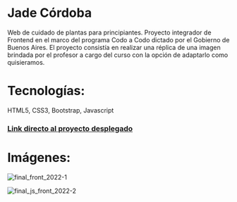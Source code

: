 # Jade Córdoba
Web de cuidado de plantas para principiantes.
Proyecto integrador de Frontend en el marco del programa Codo a Codo dictado por el Gobierno de Buenos Aires.
El proyecto consistía en realizar una réplica de una imagen brindada por el profesor a cargo del curso con la opción de adaptarlo como quisieramos.
# Tecnologías:
HTML5, CSS3, Bootstrap, Javascript
### [Link directo al proyecto desplegado](https://lu182.github.io/jadecordoba/)
# Imágenes:
![final_front_2022-1](https://user-images.githubusercontent.com/39106189/203643193-607d3baa-2b1f-4e25-ba62-dec89c2f7f1a.jpg)

![final_js_front_2022-2](https://user-images.githubusercontent.com/39106189/203643318-2db55b3c-0784-4731-8373-c9de0cec7ec7.png)
